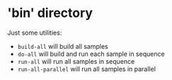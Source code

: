 # 'bin' directory

Just some utilities:
- `build-all` will build all samples
- `do-all` will build and run each sample in sequence
- `run-all` will run all samples in sequence
- `run-all-parallel` will run all samples in parallel
